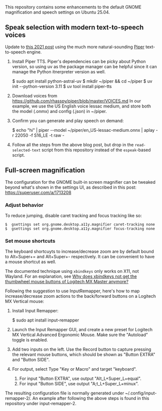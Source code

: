 This repository contains some enhancements to the default GNOME magnification and speech settings on Ubuntu 25.04.

## Speak selection with modern text-to-speech voices

Update to [this 2021 post](https://dev.to/tylerlwsmith/read-selected-text-out-loud-on-ubuntu-linux-45lj) using the much more natural-sounding [Piper](https://github.com/rhasspy/piper) text-to-speech engine.

1. Install Piper TTS. Piper's dependencies can be picky about Python version, so using uv as the package manager can be helpful since it can manage the Python itnerpreter version as well.

    $ sudo apt install python-astral-uv
    $ mkdir ~/piper && cd ~/piper
    $ uv init --python-version 3.11
    $ uv tool install piper-tts

2. Download voices from https://github.com/rhasspy/piper/blob/master/VOICES.md In our example, we use the US English voice lessac medium, and store both the model (.onmx) and config (.json) in ~/piper.
3. Confirm you can generate and play speech on demand:

    $ echo "hi" | piper --model ~/piper/en_US-lessac-medium.onnx | aplay -r 22050 -f S16_LE -t raw -

3. Follow all the steps from the above blog post, but drop in the `read-selected-text` script from this repository instead of the `espeak`-based script.

## Full-screen magnification

The configuration for the GNOME built-in screen magnifier can be tweaked beyond what's shown in the settings UI, as described in this post: https://superuser.com/a/1713208

### Adjust behavior

To reduce jumping, disable caret tracking and focus tracking like so:

    $  gsettings set org.gnome.desktop.a11y.magnifier caret-tracking none
    $  gsettings set org.gnome.desktop.a11y.magnifier focus-tracking none

### Set mouse shortcuts

The keyboard shortcuyts to increase/decrease zoom are by default bound to Alt+Super+= and Alt+Super+- respectively. It can be convenient to have a mouse shortcut as well.

The documented technique using `xbindkeys` only works on X11, not Wayland. For an explanation, see [Why does xbindkeys not get the thumbwheel mouse buttons of Logitech MX Master anymore?](https://unix.stackexchange.com/a/785901)

Following the suggestion to use InputRemapper, here's how to map increase/decrease zoom actions to the back/forward buttons on a Logitech MX Vertical mouse:

1. Install Input Remapper:

    $ sudo apt install input-remapper

2. Launch the Input Remapper GUI, and create a new preset for Logitech MX Vertical Advanced Ergonomic Mouse. Make sure the "Autoload" toggle is enabled.
3. Add two inputs on the left. Use the Record button to capture pressing the relevant mouse buttons, which should be shown as "Button EXTRA" and "Button SIDE".
4. For output, select Type "Key or Macro" and target "keyboard".
    1. For input "Button EXTRA", use output "Alt_L+Super_L+equal".
    2. For input "Button SIDE", use output "A;t_L+Super_L+minux".

The resulting configuration file is normally generated under ~/.config/input-remapper-2/. An example after following the above steps is found in this repository under input-remapper-2. 